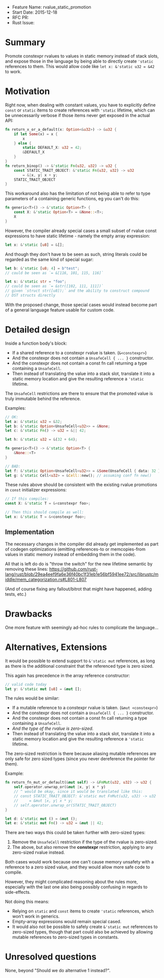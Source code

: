- Feature Name: rvalue_static_promotion
- Start Date: 2015-12-18
- RFC PR:
- Rust Issue:

# Summary
[summary]: #summary

Promote constexpr rvalues to values in static memory instead of
stack slots, and expose those in the language by being able to directly create
`'static` references to them. This would allow code like
`let x: &'static u32 = &42` to work.

# Motivation
[motivation]: #motivation

Right now, when dealing with constant values, you have to explicitly define
`const` or `static` items to create references with `'static` lifetime,
which can be unnecessarily verbose if those items never get exposed
in the actual API:

```rust
fn return_x_or_a_default(x: Option<&u32>) -> &u32 {
    if let Some(x) = x {
        x
    } else {
        static DEFAULT_X: u32 = 42;
        &DEFAULT_X
    }
}
fn return_binop() -> &'static Fn(u32, u32) -> u32 {
    const STATIC_TRAIT_OBJECT: &'static Fn(u32, u32) -> u32
        = &|x, y| x + y;
    STATIC_TRAIT_OBJECT
}
```

This workaround also has the limitation of not being able to refer to
type parameters of a containing generic functions, eg you can't do this:

```rust
fn generic<T>() -> &'static Option<T> {
    const X: &'static Option<T> = &None::<T>;
    X
}
```

However, the compiler already special cases a small subset of rvalue
const expressions to have static lifetime - namely the empty array expression:

```rust
let x: &'static [u8] = &[];
```

And though they don't have to be seen as such, string literals could be regarded
as the same kind of special sugar:

```rust
let b: &'static [u8; 4] = b"test";
// could be seen as `= &[116, 101, 115, 116]`

let s: &'static str = "foo";
// could be seen as `= &str([102, 111, 111])`
// given `struct str([u8]);` and the ability to construct compound
// DST structs directly
```

With the proposed change, those special cases would instead become
part of a general language feature usable for custom code.

# Detailed design
[design]: #detailed-design

Inside a function body's block:

- If a shared reference to a constexpr rvalue is taken. (`&<constexpr>`)
- And the constexpr does not contain a `UnsafeCell { ... }` constructor.
- And the constexpr does not contain a const fn call returning a type containing a `UnsafeCell`.
- Then instead of translating the value into a stack slot, translate
  it into a static memory location and give the resulting reference a
  `'static` lifetime.

The `UnsafeCell` restrictions are there to ensure that the promoted value is
truly immutable behind the reference.

Examples:

```rust
// OK:
let a: &'static u32 = &32;
let b: &'static Option<UnsafeCell<u32>> = &None;
let c: &'static Fn() -> u32 = &|| 42;

let h: &'static u32 = &(32 + 64);

fn generic<T>() -> &'static Option<T> {
    &None::<T>
}

// BAD:
let f: &'static Option<UnsafeCell<u32>> = &Some(UnsafeCell { data: 32 });
let g: &'static Cell<u32> = &Cell::new(); // assuming conf fn new()
```

These rules above should be consistent with the existing rvalue promotions in `const`
initializer expressions:

```rust
// If this compiles:
const X: &'static T = &<constexpr foo>;

// Then this should compile as well:
let x: &'static T = &<constexpr foo>;
```

## Implementation

The necessary changes in the compiler did already get implemented as
part of codegen optimizations (emitting references-to or memcopies-from values in static memory instead of embedding them in the code).

All that is left do do is "throw the switch" for the new lifetime semantic
by removing these lines:
https://github.com/rust-lang/rust/blob/29ea4eef9fa6e36f40bc1f31eb1e56bf5941ee72/src/librustc/middle/mem_categorization.rs#L801-L807

(And of course fixing any fallout/bitrot that might have happened, adding tests, etc.)

# Drawbacks
[drawbacks]: #drawbacks

One more feature with seemingly ad-hoc rules to complicate the language...

# Alternatives, Extensions
[alternatives]: #alternatives

It would be possible to extend support to `&'static mut` references,
as long as there is the additional constraint that the
referenced type is zero sized.

This again has precedence in the array reference constructor:

```rust
// valid code today
let y: &'static mut [u8] = &mut [];
```

The rules would be similar:

- If a mutable reference to a constexpr rvalue is taken. (`&mut <constexpr>`)
- And the constexpr does not contain a `UnsafeCell { ... }` constructor.
- And the constexpr does not contain a const fn call returning a type containing a `UnsafeCell`.
- _And the type of the rvalue is zero-sized._
- Then instead of translating the value into a stack slot, translate
  it into a static memory location and give the resulting reference a
  `'static` lifetime.

The zero-sized restriction is there because
aliasing mutable references are only safe for zero sized types
(since you never dereference the pointer for them).

Example:

```rust
fn return_fn_mut_or_default(&mut self) -> &FnMut(u32, u32) -> u32 {
    self.operator.unwrap_or(&mut |x, y| x * y)
    // ^ would be okay, since it would be translated like this:
    // const STATIC_TRAIT_OBJECT: &'static mut FnMut(u32, u32) -> u32
    //     = &mut |x, y| x * y;
    // self.operator.unwrap_or(STATIC_TRAIT_OBJECT)
}

let d: &'static mut () = &mut ();
let e: &'static mut Fn() -> u32 = &mut || 42;
```

There are two ways this could be taken further with zero-sized types:

1. Remove the `UnsafeCell` restriction if the type of the rvalue is zero-sized.
2. The above, but also remove the __constexpr__ restriction, applying to any zero-sized rvalue instead.

Both cases would work because one can't cause memory unsafety with a reference
to a zero sized value, and they would allow more safe code to compile.

However, they might complicated reasoning about the rules more,
especially with the last one also being possibly confusing in regards to
side-effects.

Not doing this means:

- Relying on `static` and `const` items to create `'static` references, which won't work in generics.
- Empty-array expressions would remain special cased.
- It would also not be possible to safely create `&'static mut` references to zero-sized
types, though that part could also be achieved by allowing mutable references to
zero-sized types in constants.

# Unresolved questions
[unresolved]: #unresolved-questions

None, beyond "Should we do alternative 1 instead?".
